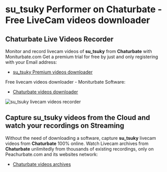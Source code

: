 # su_tsuky Performer on Chaturbate - Free LiveCam videos downloader

## Chaturbate Live Videos Recorder

Monitor and record livecam videos of **su_tsuky** from **Chaturbate** with Moniturbate.com
Get a premium trial for free by just and only registering with your Email address:
* [su_tsuky Premium videos downloader](https://moniturbate.com/request-demo-licence-key.html)

Free livecam videos downloader - Moniturbate Software:
* [Chaturbate videos downloader](https://moniturbate.com/moniturbate-download-software.html)

![su_tsuky livecam videos recorder](https://peachurnet.com/templates/moniturbate-software.png)


## Capture su_tsuky videos from the Cloud and watch your recordings on Streaming

Without the need of downloading a software, capture **su_tsuky** livecam videos from **Chaturbate** 100% online.
Watch Livecam archives from **Chaturbate** unlimitedly from thousands of existing recordings, only on Peachurbate.com and its websites network:
* [Chaturbate videos archives](https://peachurnet.com/)